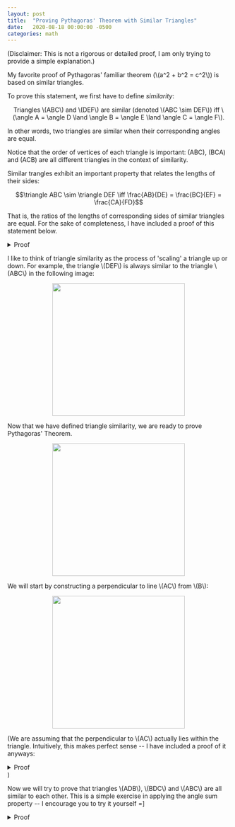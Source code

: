 ```yaml
---
layout: post
title:  "Proving Pythagoras' Theorem with Similar Triangles"
date:   2020-08-18 00:00:00 -0500
categories: math
---
```


(Disclaimer: This is not a rigorous or detailed proof, I am only
trying to provide a simple explanation.)

My favorite proof of Pythagoras' familiar theorem (\\(a^2 + b^2 = c^2\\)) is based on
similar triangles.

To prove this statement, we first have to define *similarity*:

<p style="text-align:center;">
Triangles \(ABC\) and \(DEF\) are similar (denoted \(ABC \sim DEF\)) iff
\(\angle A = \angle D \land \angle B = \angle E \land \angle C = \angle F\).
</p>

In other words, two triangles are similar when their corresponding angles
are equal.

Notice that the order of vertices of each triangle is important: \(ABC\),
\(BCA\) and \(ACB\) are all different triangles in the context of similarity.

Similar trangles exhibit an important property that relates the lengths of their
sides:

$$\triangle ABC \sim \triangle DEF \iff \frac{AB}{DE} = \frac{BC}{EF} = \frac{CA}{FD}$$

That is, the ratios of the lengths of corresponding sides of similar triangles
are equal. For the sake of completeness, I have included a proof of this statement
below.

<details>
<summary>Proof</summary>

<p>The proof of this statement depends on Euclid's fifth axiom, which is more simply
stated as Playfair's Postulate:</p>

<p>
<blockquote>
Given a line and a point not on the line, there is exactly one parallel to the
given line through the point.
</blockquote>
</p>

<p>We start by assuming that two triangles \(ABC\) and \(DEF\) are similar. If they
are congruent, the ratios of corresponding sides are all 1 and we are done.</p>

<p>We will assume without loss of generality that segment \(DE\) is shorter than
segment \(AB\).</p>

<p>We can place \(DEF\) atop \(ABC\) such that \(D\) lies on \(A\), \(E\)
lies on segment \(AB\) and \(F\) lies on segment \(CA\).</p>

<p style="text-align:center;">
<img src="/blog/assets/triangle-1.png" width="300em" />
</p>

<p>Euclid's fifth postulate and the fact that
\(\angle FEB + \angle ABC = 180^{\circ}\)
imply that \(EF\) and \(BC\) are parallel.</p>
<p>We will connect points \(B\) and \(F\) and construct a
perpendicular to \(AB\) from \(F\) intersecting at point \(G\):</p>

<p style="text-align:center;">
<img src="/blog/assets/triangle-2.png" width="300em" />
</p>

<p>Now we consider the areas of \(\triangle BFE\) and \(\triangle AFE\):</p>

$$
\frac{Area(BFE)}{Area(AFE)} = \frac{(\frac{1}{2})(FG)(BE)}{(\frac{1}{2})(FG)(AE)} = \frac{BE}{AE}
$$

<p>By a similar process (drawing a perpendicular from \(E\) to \(CA\)) we can show that:</p>

$$
\frac{Area(CFE)}{Area(AFE)} = \frac{CF}{AF}
$$

<p>Since triangles \(BFE\) and \(CFE\) share base \(FE\) and have the same height
(perpendicular to \(FE\)), we have:</p>

$$
\frac{Area(CFE)}{Area(AFE)} = \frac{Area(BFE)}{Area(AFE)}
$$

<p>Which implies:</p>

$$
\frac{BE}{AE} = \frac{CF}{AF} \implies \frac{AE}{AB} = \frac{AF}{AC}
$$

<p>This completes the proof of the forward implication.</p>

<p>To prove the bidirectional implication, we start with the assumption that the ratios of
corresponding sides of \(ABC\) and \(DEF\) are equal. If they are congruent, their
corresponding angles are equal and we are done.</p>

<p>We will assume without loss of generality that segment \(DE\) is shorter than
segment \(AB\). This means that \(FD\) is shorter than \(CA\), and \(EF\) is shorter
than \(BC\)</p>

<p>We can place a point \(G\) on \(AB\) such that \(AG = DE\) and a point \(H\) on
\(CA\) such that \(HA = FD\).</p>

<p style="text-align:center;">
<img src="/blog/assets/triangle-3.png" width="300em" />
</p>

<p>We have:</p>

$$
\frac{AB}{AG} = \frac{CA}{HA}
$$

<p>By Playfair's Postulate, there is a unique parallel \(m\) to \(BC\) through \(G\).
Since \(m\) is parallel to \(BC\) and intersects \(AB\), it must intersect \(CA\)
at some point \(I\).</p>

<p style="text-align:center;">
<img src="/blog/assets/triangle-4.png" width="300em" />
</p>

<p>However, as shown in the proof of the forward implication:</p>

$$
m \parallel BC \implies \frac{AB}{AG} = \frac{CA}{IA} \implies \frac{CA}{HA} = \frac{CA}{IA} \implies HA = IA
$$

<p>Therefore, \(H\) and \(I\) are the same point, and \(GH\) is the parallel to \(BC\)
through \(G\).</p>

$$
GH \parallel BC \implies \angle AGH = \angle ABC \land \angle GHA = \angle BCA \implies \triangle AGH \sim \triangle ABC
$$

<p>We can now show that \(\triangle AGH \cong \triangle DEF\) by SSS:</p>

$$
\triangle AGH \sim \triangle ABC \implies \frac{GH}{BC} = \frac{AG}{AB} = \frac{DE}{AB} = \frac{EF}{BC} \implies GH = EF
\implies \triangle AGH \cong \triangle DEF
$$

<p>Therefore, we have \(\triangle ABC \sim \triangle DEF\). This completes the proof. \(\square\)</p>

</details>

I like to think of triangle similarity as the process of 'scaling' a triangle up or down.
For example, the triangle \\(DEF\\) is always similar to the triangle \\(ABC\\) in the
following image:

<p style="text-align:center;">
<img src="/blog/assets/triangle-5.gif" width="300em" />
</p>

Now that we have defined triangle similarity, we are ready to prove Pythagoras' Theorem.

<p style="text-align:center;">
<img src="/blog/assets/triangle-6.png" width="300em" />
</p>

We will start by constructing a perpendicular to line \\(AC\\) from \\(B\\):

<p style="text-align:center;">
<img src="/blog/assets/triangle-7.png" width="300em" />
</p>

(We are assuming that the perpendicular to \\(AC\\) actually lies within the triangle.
Intuitively, this makes perfect sense -- I have included a proof of it anyways:
<details>
<summary>Proof</summary>
TODO
</details>)

Now we will try to prove that triangles \\(ADB\\), \\(BDC\\) and \\(ABC\\) are all similar to each other.
This is a simple exercise in applying the angle sum property -- I encourage you to try it yourself =]

<details>
<summary>Proof</summary>

<p>We will first prove that \(\triangle ADB \sim \triangle ABC\).
We know that the right angles are equal, and we also know that angle \(A\) is the same.
By the angle sum property, the third angles (\(\angle DBA\) and \(\angle \ACB)) must be equal.</p>

<p>Similarly, we can prove that \(\triangle BDC \sim \triangle ABC\). Proving this also gives us
\(triangle BDC \sim \triangle ADB\), which completes the whole proof.\(\square\)</p>
</details>

